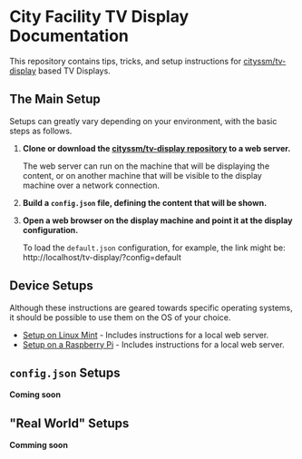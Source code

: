 # City Facility TV Display Documentation

This repository contains tips, tricks, and setup instructions
for [cityssm/tv-display](https://github.com/cityssm/tv-display) based TV Displays.

## The Main Setup

Setups can greatly vary depending on your environment, with the basic steps as follows.

1. **Clone or download the [cityssm/tv-display repository](https://github.com/cityssm/tv-display) to a web server.**

   The web server can run on the machine that will be displaying the content,
   or on another machine that will be visible to the display machine over
   a network connection.

2. **Build a `config.json` file, defining the content that will be shown.**

3. **Open a web browser on the display machine and point it at the display configuration.**

   To load the `default.json` configuration, for example, the link might be:
   http://localhost/tv-display/?config=default


## Device Setups

Although these instructions are geared towards specific operating systems,
it should be possible to use them on the OS of your choice.

- [Setup on Linux Mint](deviceSetup/linuxMint.md) - Includes instructions for a local web server.
- [Setup on a Raspberry Pi](deviceSetup/raspberryPi.md) - Includes instructions for a local web server.


## `config.json` Setups

**Coming soon**


## "Real World" Setups

**Comming soon**
